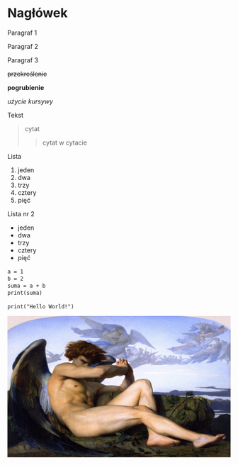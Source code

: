 # Nagłówek

Paragraf 1

Paragraf 2

Paragraf 3

~~przekreślenie~~

**pogrubienie**

*użycie kursywy*

Tekst
>cytat
>>cytat w cytacie

Lista
1. jeden
2. dwa
3. trzy
4. cztery
5. pięć

Lista nr 2
* jeden
* dwa
* trzy
* cztery
* pięć

```
a = 1
b = 2
suma = a + b
print(suma)
```
`print("Hello World!")`

![zdj/git.jpg](wygaszaccz.jpg)
